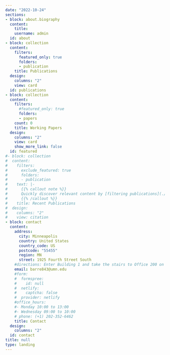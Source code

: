 ```yaml
---
date: "2022-10-24"
sections:
- block: about.biography
  content:
    title: 
    username: admin
  id: about
- block: collection
  content:
    filters:
      featured_only: true
      folders:
      - publication
    title: Publications
  design:
    columns: "2"
    view: card
  id: publications  
- block: collection
  content:
    filters:
      #featured_only: true
      folders:
      - papers
    count: 0  
    title: Working Papers
  design:
    columns: "2"
    view: card
    show_more_link: false
  id: featured
#- block: collection
#  content:
#    filters:
#      exclude_featured: true
#      folders:
#      - publication
#    text: |-
#      {{% callout note %}}
#      Quickly discover relevant content by [filtering publications](./publication/).
#      {{% /callout %}}
#    title: Recent Publications
#  design:
#    columns: "2"
#    view: citation
- block: contact
  content:
    address:
      city: Minneapolis
      country: United States
      country_code: US
      postcode: "55455"
      region: MN
      street: 1925 Fourth Street South
    #directions: Enter Building 1 and take the stairs to Office 200 on Floor 2
    email: barre843@umn.edu
    #form:
    #  formspree:
    #    id: null
    #  netlify:
    #    captcha: false
    #  provider: netlify
    #office_hours:
    #- Monday 10:00 to 13:00
    #- Wednesday 09:00 to 10:00
    # phone: (+1) 202-352-6462
    title: Contact
  design:
    columns: "2"
  id: contact
title: null
type: landing
---
```

